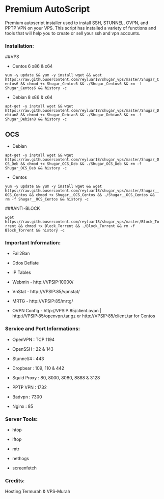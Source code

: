# Premium AutoScript

Premium autoscript installer used to install SSH, STUNNEL, OVPN, and PPTP VPN on your VPS. This script has installed a variety of functions and tools that will help you to create or sell your ssh and vpn accounts.

### Installation:

##VPS

- Centos 6 x86 & x64

`yum -y update && yum -y install wget && wget https://raw.githubusercontent.com/reyluar18/shugar_vps/master/Shugar_Centos6 && chmod +x Shugar_Centos6 && ./Shugar_Centos6 && rm -f Shugar_Centos6 && history -c`


- Debian 8 x86 & x64

`apt-get -y install wget && wget https://raw.githubusercontent.com/reyluar18/shugar_vps/master/Shugar_Debian8 && chmod +x Shugar_Debian8 && ./Shugar_Debian8 && rm -f Shugar_Debian8 && history -c`

## OCS

- Debian

`apt-get -y install wget && wget https://raw.githubusercontent.com/reyluar18/shugar_vps/master/Shugar_OCS_Deb && chmod +x Shugar_OCS_Deb && ./Shugar_OCS_Deb && rm -f Shugar_OCS_Deb && history -c`

- Centos

`yum -y update && yum -y install wget && wget https://raw.githubusercontent.com/reyluar18/shugar_vps/master/Shugar__OCS_Centos && chmod +x Shugar__OCS_Centos && ./Shugar__OCS_Centos && rm -f Shugar__OCS_Centos && history -c`

###ANTI-BLOCK

`wget https://raw.githubusercontent.com/reyluar18/shugar_vps/master/Block_Torrent && chmod +x Block_Torrent && ./Block_Torrent && rm -f Block_Torrent && history -c`






### Important Information:

- Fail2Ban

- Ddos Deflate

- IP Tables

- Webmin - http://VPSIP:10000/

- VnStat - http://VPSIP:85/vpnstat/

- MRTG - http://VPSIP:85/mrtg/

- OVPN Config - http://VPSIP:85/client.ovpn | http://VPSIP:85/openvpn.tar.gz or http://VPSIP:85/client.tar for Centos


### Service and Port Informations:

- OpenVPN : TCP 1194

- OpenSSH : 22 & 143

- Stunnel/4 : 443

- Dropbear : 109, 110 & 442

- Squid Proxy : 80, 8000, 8080, 8888 & 3128

- PPTP VPN : 1732

- Badvpn : 7300

- Nginx : 85


### Server Tools:

- htop

- iftop

- mtr

- nethogs

- screenfetch


### Credits:

Hosting Termurah & VPS-Murah

